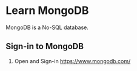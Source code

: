 # Learn MongoDB

MongoDB is a No-SQL database. 

## Sign-in to MongoDB
1. Open and Sign-in https://www.mongodb.com/